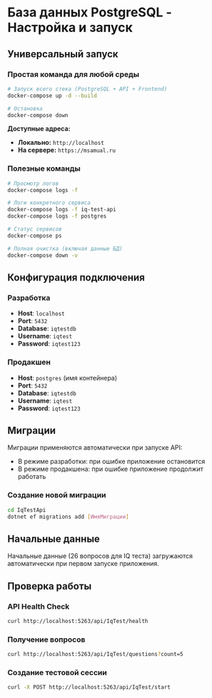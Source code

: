 # База данных PostgreSQL - Настройка и запуск

## Универсальный запуск

### Простая команда для любой среды
```bash
# Запуск всего стека (PostgreSQL + API + Frontend)
docker-compose up -d --build

# Остановка
docker-compose down
```

**Доступные адреса:**
- **Локально:** `http://localhost`
- **На сервере:** `https://msamual.ru`

### Полезные команды
```bash
# Просмотр логов
docker-compose logs -f

# Логи конкретного сервиса
docker-compose logs -f iq-test-api
docker-compose logs -f postgres

# Статус сервисов
docker-compose ps

# Полная очистка (включая данные БД)
docker-compose down -v
```

## Конфигурация подключения

### Разработка
- **Host**: `localhost`
- **Port**: `5432`
- **Database**: `iqtestdb`
- **Username**: `iqtest`
- **Password**: `iqtest123`

### Продакшен
- **Host**: `postgres` (имя контейнера)
- **Port**: `5432`
- **Database**: `iqtestdb`
- **Username**: `iqtest`
- **Password**: `iqtest123`

## Миграции

Миграции применяются автоматически при запуске API:
- В режиме разработки: при ошибке приложение остановится
- В режиме продакшена: при ошибке приложение продолжит работать

### Создание новой миграции
```bash
cd IqTestApi
dotnet ef migrations add [ИмяМиграции]
```

## Начальные данные

Начальные данные (26 вопросов для IQ теста) загружаются автоматически при первом запуске приложения.

## Проверка работы

### API Health Check
```bash
curl http://localhost:5263/api/IqTest/health
```

### Получение вопросов
```bash
curl http://localhost:5263/api/IqTest/questions?count=5
```

### Создание тестовой сессии
```bash
curl -X POST http://localhost:5263/api/IqTest/start
```
